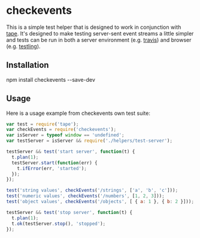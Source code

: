 # checkevents

This is a simple test helper that is designed to work in conjunction with
[tape](https://github.com/substack/tape).  It's designed to make testing
server-sent event streams a little simpler and tests can be run in both
a server environment (e.g. [travis](https://travis-ci.org)) and browser
(e.g. [testling](https://ci.testling.com)).

## Installation

npm install checkevents --save-dev

## Usage

Here is a usage example from checkevents own test suite:

```js
var test = require('tape');
var checkEvents = require('checkevents');
var isServer = typeof window == 'undefined';
var testServer = isServer && require('./helpers/test-server');

testServer && test('start server', function(t) {
  t.plan(1);
  testServer.start(function(err) {
    t.ifError(err, 'started');
  });
});

test('string values', checkEvents('/strings', ['a', 'b', 'c']));
test('numeric values', checkEvents('/numbers', [1, 2, 3]));
test('object values', checkEvents('/objects', [ { a: 1 }, { b: 2 }]));

testServer && test('stop server', function(t) {
  t.plan(1);
  t.ok(testServer.stop(), 'stopped');
});
```
